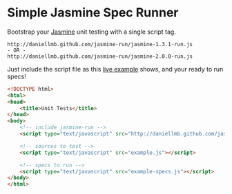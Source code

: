 Simple Jasmine Spec Runner
===========

Bootstrap your [Jasmine](http://pivotal.github.com/jasmine/) unit testing with a single script tag.

```
http://daniellmb.github.com/jasmine-run/jasmine-1.3.1-run.js
- OR -
http://daniellmb.github.com/jasmine-run/jasmine-2.0.0-run.js
```

Just include the script file as this
[live example](http://daniellmb.github.com/jasmine-run/example/jasmin-run.html) shows, and your ready to run specs!

``` html
<!DOCTYPE html>
<html>
<head>
    <title>Unit Tests</title>
</head>
<body>
    <!-- include jasmine-run -->
    <script type="text/javascript" src="http://daniellmb.github.com/jasmine-run/jasmine-1.3.1-run.js"></script>

    <!-- sources to test -->
    <script type="text/javascript" src="example.js"></script>

    <!-- specs to run -->
    <script type="text/javascript" src="example-specs.js"></script>
</body>
</html>
```
